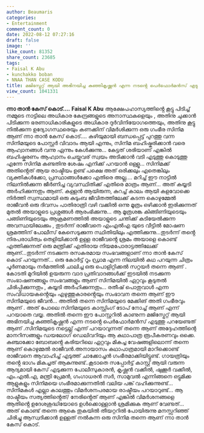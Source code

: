 ```yaml
---
author: Beaumaris
categories:
- Entertainment
comment_count: 0
date: 2022-08-12 07:27:16
draft: false
image: ''
like_count: 81352
share_count: 23685
tags:
- Faisal K Abu
- kunchakko boban
- NNAA THAN CASE KODU
title: മജിസ്ട്രേറ്റ് ആയി അഭിനയിച്ച കുഞ്ഞികൃഷ്ണൻ എന്ന നടൻ്റെ പെർഫോർമൻസ് എടുത്തു പറയേണ്ടത്
view_count: 1041331
---
```


**ന്നാ താൻ കേസ് കൊട്....** **Faisal K Abu** ആക്ഷേപഹാസ്യത്തിൻ്റെ കൂട്ടു പിടിച്ച് നമ്മുടെ നാട്ടിലെ അധികാര കേന്ദ്രങ്ങളുടെ അനാസ്ഥകളെയും , അതിനു ചുക്കാൻ പിടിക്കുന്ന ഭരണാധികാരികളുടെ അധികാര ദുർവിനിയോഗത്തെയും, അതിനു കൂട്ടു നിൽക്കുന്ന ഉദ്യോഗസ്ഥരെയും കണക്കിന് വിമർശിക്കുന്ന ഒരു ഗംഭീര സിനിമ ആണ് ന്നാ താൻ കേസ് കൊട്.... കുഴിയുമായി ബന്ധപ്പെട്ട് പുറത്തു വന്ന സിനിമയുടെ പോസ്റ്റർ വിവാദം ആയി എന്നും, സിനിമ ബഹിഷ്കരിക്കാൻ വരെ ആഹ്വാനങ്ങൾ വന്നു ഏന്നും കേൾക്കുന്നു... കേട്ടത് ശരിയാണ് എങ്കിൽ ബഹിഷ്കരണം ആഹ്വാനം ചെയ്തവര് സ്വയം അടിക്കാൻ വടി എടുത്തു കൊടുത്തു എന്നേ സിനിമ കണ്ടതിനു ശേഷം എനിക്ക് പറയാൻ ഒള്ളൂ... സിനിമക്ക് അതിൻ്റെത് ആയ രാഷ്ടീയം ഉണ്ട് പക്ഷെ അത് ഒരിക്കലും എതെങ്കിലും വ്യക്തികൾക്കോ, പ്രസ്ഥാങ്ങൾക്കോ എതിരെ അല്ല.... മറിച്ച് ഈ നാട്ടിൽ നിലനിൽക്കുന്ന ജീർണിച്ച വ്യവസ്ഥിതിക്ക് എതിരെ മാത്രം ആണ്... അത് കയ്യടി അർഹിക്കുന്നതും ആണ്. കള്ളൻ ആയിരുന്ന, കുറച്ച് കാലം ആയി കളവോക്കെ നിർത്തി സ്വസ്ഥമായി ഒരു കുടുംബ ജീവിതത്തിലേക്ക് കടന്ന കൊഴുമ്മേൽ രാജീവൻ ഒരു ദിവസം പാതിരാത്രി വഴി വക്കിൽ ഒന്നു മൂത്രം ഒഴിക്കാൻ ഇരിക്കുന്നത് മുതൽ അയാളുടെ പ്രശ്നങ്ങൾ ആരംഭിക്കുന്നു... ആ മൂത്രശങ്ക കിങ്ങിണിയുടെയും പങ്ങിണിയുടെയും ആക്രമണത്തിൽ അയാളുടെ ചന്തിക്ക് കടിയേൽക്കുന്ന അവസ്ഥയിലേക്കും , തുടർന്ന് രാജീവനെ എംഎൽഎ യുടെ വീട്ടിൽ മോഷണ ശ്രമത്തിന് പോലീസ് കേസെടുക്കുന്ന സ്ഥിതിയിലും എത്തിക്കുന്നു...തുടർന്ന് തൻ്റെ നിരപരാധിത്വം തെളിയിക്കാൻ ഉള്ള രാജീവൻ്റെ ശ്രമം അയാളെ കൊണ്ട് എത്തിക്കുന്നത് ഒരു മന്ത്രിക്ക് എതിരായ നിയമപോരാട്ടത്തിലേക്ക് ആണ്...തുടർന്ന് നടക്കുന്ന രസകരമായ സംഭവങ്ങളാണ് ന്നാ താൻ കേസ് കൊട് പറയുന്നത്... ഒരു കോർട്ട് റൂം ഡ്രാമ എന്ന നിലയിൽ കഥ പറയുന്ന ചിത്രം പൂർണമായും നർമത്തിൽ ചാലിച്ച ഒരു പൊളിറ്റിക്കൽ സറ്റയർ തന്നെ ആണ് . കോടതി മുറിയിൽ ഉയരുന്ന വാദ പ്രതിവാദങ്ങൾക്ക് ഇടയിൽ നടക്കുന്ന സംഭാഷണങ്ങളും സംഭവങ്ങളും ആണ് സിനിമയിൽ ഏറ്റവും കൂടുതൽ ചിരിപ്പിക്കുന്നതും , കയ്യടി അർഹിക്കുന്നതും... രതീഷ് പൊതുവാൾ എന്ന സംവിധായകൻ്റെയും എഴുത്തുകാരൻ്റെയും സംഭാവന തന്നെ ആണ് ഈ സിനിമയുടെ ജീവൻ... അതിൽ തന്നെ സിനിമയുടെ മേക്കിങ് അതി ഗംഭീരവും ആണ് . അത് പോലെ സിനിമയുടെ കാസ്റ്റിംഗ് ടോപ് നോച്ച് ആണ് എന്ന് പറയാതെ വയ്യ. അതിൽ തന്നെ ഈ പോസ്റ്ററിൽ കാണുന്ന മജിസ്ട്രേറ്റ് ആയി അഭിനയിച്ച കുഞ്ഞികൃഷ്ണൻ എന്ന നടൻ്റെ പെർഫോർമൻസ് എടുത്തു പറയേണ്ടത് ആണ് .സിനിമയുടെ നട്ടെല്ല് എന്ന് പറയാവുന്നത് തന്നെ ആണ് അദ്ദേഹത്തിന്റെ മാനറിസങ്ങളും ഡയലോഗ് ഡെലിവറിയും ആ കഥാപാത്ര രൂപീകരണവും ഒക്കെ. കുഞ്ചാക്കോ ബോബൻ്റെ കരിയറിലെ ഏറ്റവും മികച്ച വേഷങ്ങളിലൊന്ന് തന്നെ ആണ് കൊഴുമ്മല്‍ രാജീവന്‍.അനായാസം കഥാപാത്രമായി മാറിക്കൊണ്ട് രാജീവനെ ആവാഹിച്ച് എടുത്ത് ചാക്കോച്ചന്‍ ഗംഭീരമാക്കിയിട്ടുണ്ട്. ഗായത്രിയും തൻ്റെ ഭാഗം മികച്ചത് ആകുന്നുണ്ട്..കൂടാതെ സപ്പോർട്ട് കാസ്റ്റ് ആയി വരുന്ന ആദ്യമായി കേസ് എടുക്കുന്ന പോലീസുകാരൻ, കൃഷ്ണന്‍ വക്കീല്‍, ഷുക്കൂര്‍ വക്കീല്‍, എം.എല്‍.എ, മന്ത്രി പ്രേമന്‍, ഗംഗാധരന്‍ സര്‍, സാമുവല്‍ എന്നിങ്ങനെ ഒട്ടുമിക്ക ആളുകളും സിനിമയെ ഗംഭീരമാക്കുന്നതിൽ വലിയ പങ്ക് വഹിക്കുന്നുണ്ട്... സിനിമകൾ എല്ലാ കാലത്തും വിമർശനപരമായ രാഷ്ടീയം പറയാറുണ്ട്... ആ രാഷ്ടീയം സത്യത്തിൻ്റെത്/ നേരിൻ്റെത് ആണ് എങ്കിൽ വിമർശനങ്ങളെ ആതിൻ്റെ ഉദേശശുദ്ധിയോടെ ഉൾക്കൊള്ളാൻ ശ്രമിക്കുക ആണ് വേണ്ടത്... അത് കൊണ്ട് തന്നെ ആകെ തുകയിൽ തീയറ്ററിൽ പോയിരുന്നു മനസ്സറിഞ്ഞ് ചിരിച്ചു ആസ്വദിക്കാൻ ഉള്ളത് നൽകുന്ന ഒരു സിനിമ തന്നെ ആണ് ന്നാ താൻ കേസ് കൊട്.